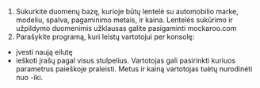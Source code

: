 1. Sukurkite duomenų bazę, kurioje būtų lentelė su automobilio marke, modeliu, spalva, pagaminimo metais, ir kaina. Lentelės sukūrimo ir užpildymo duomenimis užklausas galite pasigaminti mockaroo.com
2. Parašykite programą, kuri leistų vartotojui per konsolę:
* įvesti naują eilutę
* ieškoti įrašų pagal visus stulpelius. Vartotojas gali pasirinkti kuriuos parametrus paieškoje praleisti. Metus ir kainą vartotojas tuėtų nurodinėti nuo -iki.